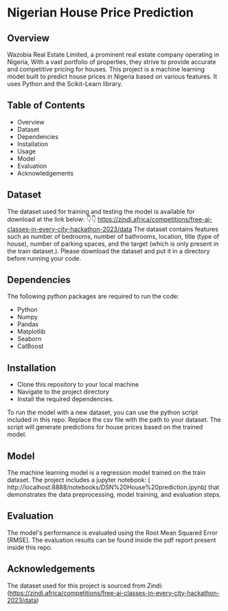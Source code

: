 # Nigerian House Price Prediction

## Overview
Wazobia Real Estate Limited, a prominent real estate company operating in Nigeria, With a vast portfolio of properties, they strive to provide accurate and competitive pricing for houses.
This project is a machine learning model built to predict house prices in Nigeria based on various features. It uses Python and the Scikit-Learn library.

## Table of Contents
- Overview
- Dataset
- Dependencies
- Installation
- Usage
- Model
- Evaluation
- Acknowledgements

## Dataset

The dataset used for training and testing the model is available for download at the link below:
👇👇
https://zindi.africa/competitions/free-ai-classes-in-every-city-hackathon-2023/data
The dataset contains features such as number of bedrooms, number of bathrooms, location, title (type of house), number of parking spaces, and the target (which is only present in the train dataset.).
Please download the dataset and put it in a directory before running your code.

## Dependencies
The following python packages are required to run the code:
- Python
- Numpy
- Pandas
- Matplotlib
- Seaborn
- CatBoost

## Installation
- Clone this repository to your local machine
- Navigate to the project directory
- Install the required dependencies.

To run the model with a new dataset, you can use the python script included in this repo.
Replace the csv file with the path to your dataset. The script will generate predictions for house prices based on the trained model.

## Model
The machine learning model is a regression model trained on the train dataset. The project includes a jupyter notebook: ( http://localhost:8888/notebooks/DSN%20House%20prediction.ipynb) that demonstrates the data preprocessing, model training, and evaluation steps.

## Evaluation
The model's performance is evaluated using the Root Mean Squared Error [RMSE]. The evaluation results can be found inside the pdf report present inside this repo.

## Acknowledgements
The dataset used for this project is sourced from Zindi: (https://zindi.africa/competitions/free-ai-classes-in-every-city-hackathon-2023/data)
